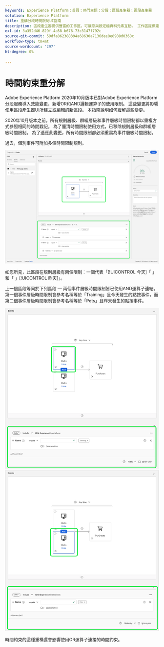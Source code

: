 ```yaml
---
keywords: Experience Platform；首頁；熱門主題；分段；區段產生器；區段產生器
solution: Experience Platform
title: 重構分段時間限制UI指南
description: 區段產生器提供豐富的工作區，可讓您與設定檔資料元素互動。 工作區提供建立和編輯規則的直覺式控制項，例如用來表示資料屬性的拖放圖磚。
exl-id: 3a352d46-829f-4a58-b676-73c3147f792c
source-git-commit: 59dfa862388394a68630a7136dee8e8988d0368c
workflow-type: tm+mt
source-wordcount: '297'
ht-degree: 0%

---
```


# 時間約束重分解

Adobe Experience Platform 2020年10月版本已對Adobe Experience Platform分段服務導入效能變更，新增OR和AND邏輯運算子的使用限制。 這些變更將影響使用區段產生器UI所建立或編輯的新區段。 本指南說明如何緩解這些變更。

2020年10月版本之前，所有規則層級、群組層級和事件層級時間限制都以重複方式參照相同的時間戳記。 為了釐清時間限制使用方式，已移除規則層級和群組層級時間限制。 為了適應此變更，所有時間限制都必須重寫為事件層級時間限制。

過去，個別事件可附加多個時間限制規則。

![先前的時間限制樣式會在區段產生器中強調顯示。](../images/ui/segment-refactoring/former-time-constraint.png)

如您所見，此區段在規則層級有兩個限制：一個代表「[!UICONTROL 今天]「 」和「 」[!UICONTROL 昨天]」。

上一個區段等同於下列區段 — 兩個事件層級時間限制皆已使用AND運算子連結。 第一個事件層級時間限制會參考名稱等於「Training」且今天發生的點按事件，而第二個事件層級時間限制會參考名稱等於「Pets」且昨天發生的點按事件。

![新的時間限制樣式會在區段產生器中強調顯示。](../images/ui/segment-refactoring/time-constraint-1.png) ![新的時間限制樣式會在區段產生器中強調顯示。](../images/ui/segment-refactoring/time-constraint-2.png)

時間約束的這種重構還會影響使用OR運算子連接的時間約束。
